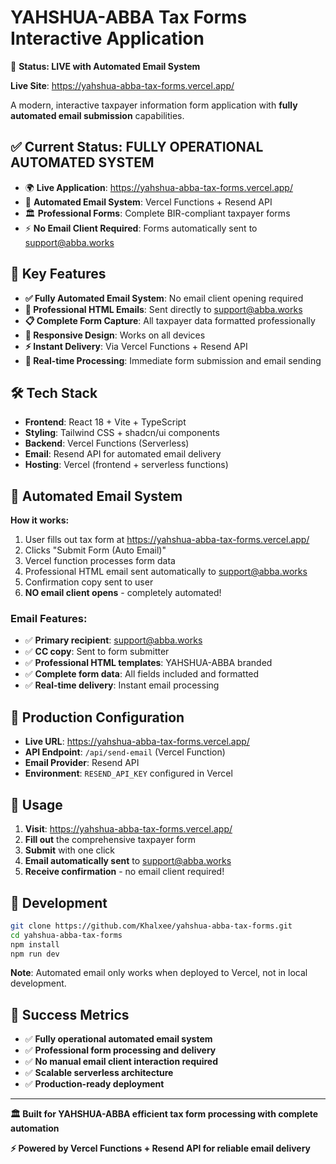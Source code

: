 # YAHSHUA-ABBA Tax Forms Interactive Application

🎯 **Status: LIVE with Automated Email System**

**Live Site**: https://yahshua-abba-tax-forms.vercel.app/

A modern, interactive taxpayer information form application with **fully automated email submission** capabilities.

## ✅ Current Status: FULLY OPERATIONAL AUTOMATED SYSTEM

- 🌍 **Live Application**: https://yahshua-abba-tax-forms.vercel.app/
- 📧 **Automated Email System**: Vercel Functions + Resend API
- 🏛️ **Professional Forms**: Complete BIR-compliant taxpayer forms
- ⚡ **No Email Client Required**: Forms automatically sent to support@abba.works

## 🚀 Key Features

- **✅ Fully Automated Email System**: No email client opening required
- **📧 Professional HTML Emails**: Sent directly to support@abba.works
- **📋 Complete Form Capture**: All taxpayer data formatted professionally
- **📱 Responsive Design**: Works on all devices
- **⚡ Instant Delivery**: Via Vercel Functions + Resend API
- **🔄 Real-time Processing**: Immediate form submission and email sending

## 🛠️ Tech Stack

- **Frontend**: React 18 + Vite + TypeScript
- **Styling**: Tailwind CSS + shadcn/ui components  
- **Backend**: Vercel Functions (Serverless)
- **Email**: Resend API for automated email delivery
- **Hosting**: Vercel (frontend + serverless functions)

## 📧 Automated Email System

**How it works:**
1. User fills out tax form at https://yahshua-abba-tax-forms.vercel.app/
2. Clicks "Submit Form (Auto Email)"
3. Vercel function processes form data
4. Professional HTML email sent automatically to support@abba.works
5. Confirmation copy sent to user
6. **NO email client opens** - completely automated!

### Email Features:
- ✅ **Primary recipient**: support@abba.works
- ✅ **CC copy**: Sent to form submitter  
- ✅ **Professional HTML templates**: YAHSHUA-ABBA branded
- ✅ **Complete form data**: All fields included and formatted
- ✅ **Real-time delivery**: Instant email processing

## 🎯 Production Configuration

- **Live URL**: https://yahshua-abba-tax-forms.vercel.app/
- **API Endpoint**: `/api/send-email` (Vercel Function)
- **Email Provider**: Resend API
- **Environment**: `RESEND_API_KEY` configured in Vercel

## 📱 Usage

1. **Visit**: https://yahshua-abba-tax-forms.vercel.app/
2. **Fill out** the comprehensive taxpayer form
3. **Submit** with one click
4. **Email automatically sent** to support@abba.works
5. **Receive confirmation** - no email client required!

## 🔧 Development

```bash
git clone https://github.com/Khalxee/yahshua-abba-tax-forms.git
cd yahshua-abba-tax-forms
npm install
npm run dev
```

**Note**: Automated email only works when deployed to Vercel, not in local development.

## 🎉 Success Metrics

- ✅ **Fully operational automated email system**
- ✅ **Professional form processing and delivery**
- ✅ **No manual email client interaction required**
- ✅ **Scalable serverless architecture**
- ✅ **Production-ready deployment**

---

**🏛️ Built for YAHSHUA-ABBA efficient tax form processing with complete automation**

**⚡ Powered by Vercel Functions + Resend API for reliable email delivery**